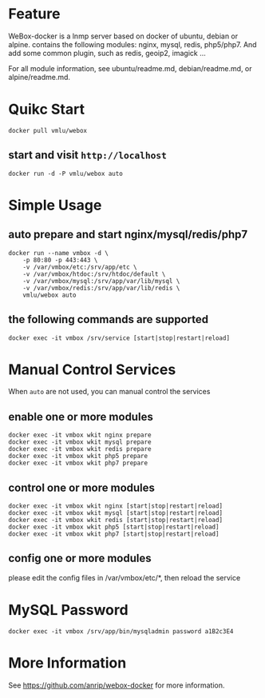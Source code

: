 # Feature

WeBox-docker is a lnmp server based on docker of ubuntu, debian or alpine. contains the following modules: nginx, mysql, redis, php5/php7. And add some common plugin, such as redis, geoip2, imagick ...

For all module information, see ubuntu/readme.md, debian/readme.md, or alpine/readme.md.

# Quikc Start

```shell
docker pull vmlu/webox
```

## start and visit `http://localhost`

```shell
docker run -d -P vmlu/webox auto
```

# Simple Usage

## auto prepare and start nginx/mysql/redis/php7

```shell
docker run --name vmbox -d \
    -p 80:80 -p 443:443 \
    -v /var/vmbox/etc:/srv/app/etc \
    -v /var/vmbox/htdoc:/srv/htdoc/default \
    -v /var/vmbox/mysql:/srv/app/var/lib/mysql \
    -v /var/vmbox/redis:/srv/app/var/lib/redis \
    vmlu/webox auto
```

## the following commands are supported

```shell
docker exec -it vmbox /srv/service [start|stop|restart|reload]
```

# Manual Control Services

When `auto` are not used, you can manual control the services

## enable one or more modules

```shell
docker exec -it vmbox wkit nginx prepare
docker exec -it vmbox wkit mysql prepare
docker exec -it vmbox wkit redis prepare
docker exec -it vmbox wkit php5 prepare
docker exec -it vmbox wkit php7 prepare
```

## control one or more modules

```shell
docker exec -it vmbox wkit nginx [start|stop|restart|reload]
docker exec -it vmbox wkit mysql [start|stop|restart|reload]
docker exec -it vmbox wkit redis [start|stop|restart|reload]
docker exec -it vmbox wkit php5 [start|stop|restart|reload]
docker exec -it vmbox wkit php7 [start|stop|restart|reload]
```

## config one or more modules

please edit the config files in /var/vmbox/etc/\*, then reload the service

# MySQL Password

```shell
docker exec -it vmbox /srv/app/bin/mysqladmin password a1B2c3E4
```

# More Information

See <https://github.com/anrip/webox-docker> for more information.

